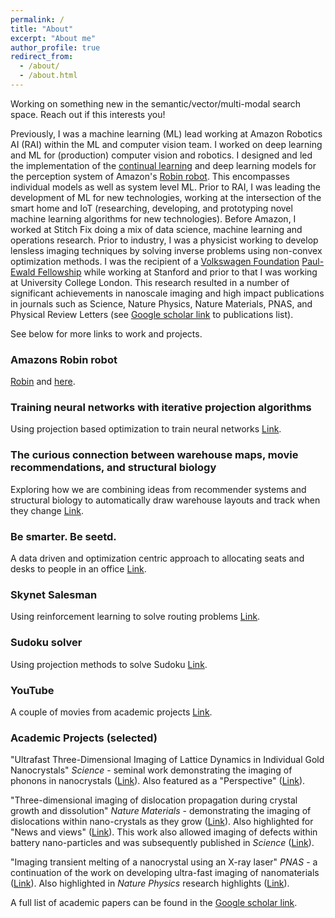 ```yaml
---
permalink: /
title: "About"
excerpt: "About me"
author_profile: true
redirect_from: 
  - /about/
  - /about.html
---
```


Working on something new in the semantic/vector/multi-modal search space. Reach out if this interests you!

Previously, I was a machine learning (ML) lead working at Amazon Robotics AI (RAI) within the ML and computer vision team. I worked on deep learning and ML for (production) computer vision and robotics. I designed and led the implementation of the [continual learning](https://www.amazon.science/latest-news/robin-deals-with-a-world-where-things-are-changing-all-around-it) and deep learning models for the perception system of Amazon's [Robin robot](https://www.amazon.science/latest-news/robin-deals-with-a-world-where-things-are-changing-all-around-it). This encompasses individual models as well as system level ML.  Prior to RAI, I was leading the development of ML for new technologies, working at the intersection of the smart home and IoT (researching, developing, and prototyping novel machine learning algorithms for new technologies).  Before Amazon, I worked at Stitch Fix doing a mix of data science, machine learning and operations research. Prior to industry, I was a physicist working to develop lensless imaging techniques by solving inverse problems using non-convex optimization methods.  I was the recipient of a [Volkswagen Foundation](https://www.volkswagenstiftung.de/en/foundation) [Paul-Ewald Fellowship](https://www.volkswagenstiftung.de/en/funding/free-electron-laser-science-peter-paul-ewald-fellowships-at-lcls-in-stanford) while working at Stanford and prior to that I was working at University College London. This research resulted in a number of significant achievements in nanoscale imaging and high impact publications in journals such as Science, Nature Physics, Nature Materials, PNAS, and Physical Review Letters (see [Google scholar link](https://scholar.google.com/citations?user=Eighd10AAAAJ&hl=en) to publications list). 

See below for more links to work and projects.

### Amazons Robin robot
[Robin](https://www.amazon.science/latest-news/amazon-robotics-see-robin-robot-arms-in-action)
and [here](https://www.amazon.science/latest-news/robin-deals-with-a-world-where-things-are-changing-all-around-it).

### Training neural networks with iterative projection algorithms
Using projection based optimization to train neural networks [Link](https://github.com/jn2clark/nn-iterated-projections).

### The curious connection between warehouse maps, movie recommendations, and structural biology
Exploring how we are combining ideas from recommender systems and structural biology to automatically draw warehouse layouts and track when they change [Link](https://multithreaded.stitchfix.com/blog/2017/08/31/warehouse-layouts/).

### Be smarter. Be seetd.
A data driven and optimization centric approach to allocating seats and desks to people in an office [Link](https://multithreaded.stitchfix.com/blog/2017/06/29/please-remain-seetd/).

### Skynet Salesman
Using reinforcement learning to solve routing problems [Link](https://multithreaded.stitchfix.com/blog/2016/07/21/skynet-salesman/).

### Sudoku solver
Using projection methods to solve Sudoku [Link](https://github.com/jn2clark/sudoku-difference-map).

### YouTube 
A couple of movies from academic projects [Link](https://www.youtube.com/channel/UCcrvZ2MXXI324yga2YBq3ag).

### Academic Projects (selected)
"Ultrafast Three-Dimensional Imaging of Lattice Dynamics in Individual Gold Nanocrystals" *Science* - seminal work demonstrating the imaging of phonons in nanocrystals ([Link](https://science.sciencemag.org/content/341/6141/56.abstract)). Also featured as a "Perspective" ([Link](https://science.sciencemag.org/content/341/6141/36)).

"Three-dimensional imaging of dislocation propagation during crystal growth and dissolution" *Nature Materials* - demonstrating the imaging of dislocations within nano-crystals as they grow ([Link](https://www.nature.com/articles/nmat4320)). Also highlighted for "News and views" ([Link](https://www.nature.com/articles/nmat4334?platform=hootsuite)).  This work also allowed imaging of defects within battery nano-particles and was subsequently published in *Science* ([Link](https://science.sciencemag.org/content/348/6241/1344.abstract)).

"Imaging transient melting of a nanocrystal using an X-ray laser" *PNAS* - a continuation of the work on developing ultra-fast imaging of nanomaterials ([Link](https://www.pnas.org/content/112/24/7444.short)). Also highlighted in *Nature Physics* research highlights ([Link](www.nature.com/nphys/journal/v11/n7/full/nphys3401.html)).

A full list of academic papers can be found in the [Google scholar link](https://scholar.google.com/citations?user=Eighd10AAAAJ&hl=en).
